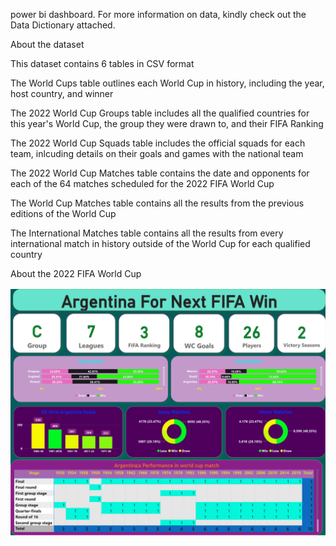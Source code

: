 power bi dashboard. For more information on data, kindly check out the Data Dictionary attached.

About the dataset

This dataset contains 6 tables in CSV format

The World Cups table outlines each World Cup in history, including the year, host country, and winner

The 2022 World Cup Groups table includes all the qualified countries for this year's World Cup, the group they were drawn to, and their FIFA Ranking

The 2022 World Cup Squads table includes the official squads for each team, inlcuding details on their goals and games with the national team

The 2022 World Cup Matches table contains the date and opponents for each of the 64 matches scheduled for the 2022 FIFA World Cup

The World Cup Matches table contains all the results from the previous editions of the World Cup

The International Matches table contains all the results from every international match in history outside of the World Cup for each qualified country

About the 2022 FIFA World Cup


![image](https://github.com/majorankitrai/World---Cup---Power-BI/blob/main/World%20Cup-1.png)
